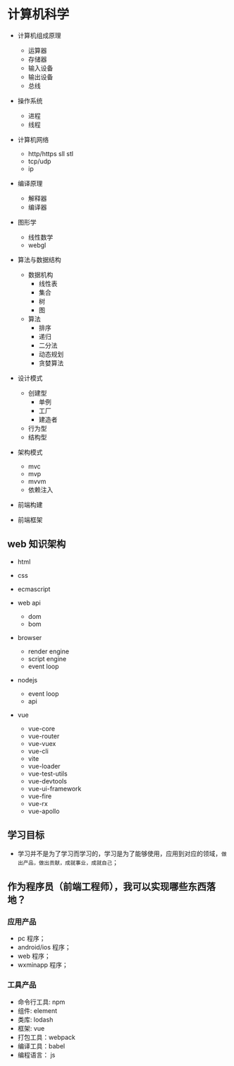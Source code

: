 # 计算机科学

- 计算机组成原理

  - 运算器
  - 存储器
  - 输入设备
  - 输出设备
  - 总线

- 操作系统

  - 进程
  - 线程

- 计算机网络

  - http/https sll stl
  - tcp/udp
  - ip

- 编译原理

  - 解释器
  - 编译器

- 图形学

  - 线性数学
  - webgl

- 算法与数据结构

  - 数据机构
    - 线性表
    - 集合
    - 树
    - 图
  - 算法
    - 排序
    - 递归
    - 二分法
    - 动态规划
    - 贪婪算法

- 设计模式

  - 创建型
    - 单例
    - 工厂
    - 建造者
  - 行为型
  - 结构型

- 架构模式

  - mvc
  - mvp
  - mvvm
  - 依赖注入

- 前端构建

- 前端框架

## web 知识架构

- html

- css

- ecmascript

- web api

  - dom
  - bom

- browser

  - render engine
  - script engine
  - event loop

- nodejs

  - event loop
  - api

- vue

  - vue-core
  - vue-router
  - vue-vuex
  - vue-cli
  - vite
  - vue-loader
  - vue-test-utils
  - vue-devtools
  - vue-ui-framework
  - vue-fire
  - vue-rx
  - vue-apollo

## 学习目标

- 学习并不是为了学习而学习的，学习是为了能够使用，应用到对应的领域，`做出产品，做出贡献，成就事业，成就自己`；

## 作为程序员（前端工程师），我可以实现哪些东西落地？

### 应用产品

- pc 程序；
- android/ios 程序；
- web 程序；
- wxminapp 程序；

### 工具产品

- 命令行工具: npm
- 组件: element
- 类库: lodash
- 框架: vue
- 打包工具：webpack
- 编译工具：babel
- 编程语言： js
